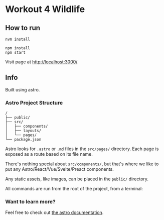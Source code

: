 # Workout 4 Wildlife

## How to run

```shell
nvm install

npm install
npm start
```

Visit page at [http://localhost:3000/](http://localhost:3000/)

## Info

Built using astro.

### Astro Project Structure

```
/
├── public/
├── src/
│   ├── components/
│   ├── layouts/
│   └── pages/
└── package.json
```

Astro looks for `.astro` or `.md` files in the `src/pages/` directory. Each page is exposed as a route based on its file name.

There's nothing special about `src/components/`, but that's where we like to put any Astro/React/Vue/Svelte/Preact components.

Any static assets, like images, can be placed in the `public/` directory.

All commands are run from the root of the project, from a terminal:

### Want to learn more?

Feel free to check out [the astro documentation](https://docs.astro.build).
